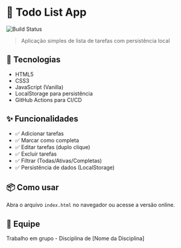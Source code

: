 # 📝 Todo List App

![Build Status](https://github.com/EdRelikya/todo-list-app/actions/workflows/ci.yml/badge.svg)

> Aplicação simples de lista de tarefas com persistência local

## 🚀 Tecnologias

- HTML5
- CSS3
- JavaScript (Vanilla)
- LocalStorage para persistência
- GitHub Actions para CI/CD

## ✨ Funcionalidades

- ✅ Adicionar tarefas
- ✅ Marcar como completa
- ✅ Editar tarefas (duplo clique)
- ✅ Excluir tarefas
- ✅ Filtrar (Todas/Ativas/Completas)
- ✅ Persistência de dados (LocalStorage)

## 📦 Como usar

Abra o arquivo `index.html` no navegador ou acesse a versão online.

## 👥 Equipe

Trabalho em grupo - Disciplina de [Nome da Disciplina]
